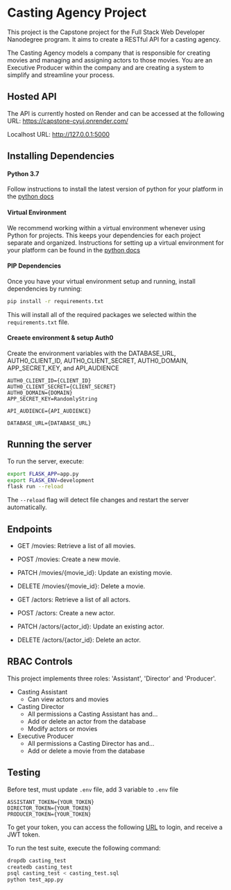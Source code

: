 # Casting Agency Project

This project is the Capstone project for the Full Stack Web Developer Nanodegree program. It aims to create a RESTful API for a casting agency.

The Casting Agency models a company that is responsible for creating movies and managing and assigning actors to those movies. You are an Executive Producer within the company and are creating a system to simplify and streamline your process.

## Hosted API
The API is currently hosted on Render and can be accessed at the following URL: 
https://capstone-cyuj.onrender.com/

Localhost URL: http://127.0.0.1:5000

## Installing Dependencies

#### Python 3.7

Follow instructions to install the latest version of python for your platform in the [python docs](https://docs.python.org/3/using/unix.html#getting-and-installing-the-latest-version-of-python)

#### Virtual Environment

We recommend working within a virtual environment whenever using Python for projects. This keeps your dependencies for each project separate and organized. Instructions for setting up a virtual environment for your platform can be found in the [python docs](https://packaging.python.org/guides/installing-using-pip-and-virtual-environments/)

#### PIP Dependencies

Once you have your virtual environment setup and running, install dependencies by running:

```bash
pip install -r requirements.txt
```

This will install all of the required packages we selected within the `requirements.txt` file.

#### Creaete environment & setup Auth0

Create the environment variables with the DATABASE_URL, AUTH0_CLIENT_ID, AUTH0_CLIENT_SECRET, AUTH0_DOMAIN, APP_SECRET_KEY, and API_AUDIENCE

```
AUTH0_CLIENT_ID={CLIENT_ID}
AUTH0_CLIENT_SECRET={CLIENT_SECRET}
AUTH0_DOMAIN={DOMAIN}
APP_SECRET_KEY=RandomlyString

API_AUDIENCE={API_AUDIENCE}

DATABASE_URL={DATABASE_URL}
```



## Running the server

To run the server, execute:

```bash
export FLASK_APP=app.py
export FLASK_ENV=development
flask run --reload
```

The `--reload` flag will detect file changes and restart the server automatically.

## Endpoints

- GET /movies: Retrieve a list of all movies.
- POST /movies: Create a new movie.
- PATCH /movies/{movie_id}: Update an existing movie.
- DELETE /movies/{movie_id}: Delete a movie.

- GET /actors: Retrieve a list of all actors.
- POST /actors: Create a new actor.
- PATCH /actors/{actor_id}: Update an existing actor.
- DELETE /actors/{actor_id}: Delete an actor.

## RBAC Controls

This project implements three roles: 'Assistant', 'Director' and 'Producer'.

- Casting Assistant
    + Can view actors and movies
- Casting Director
    + All permissions a Casting Assistant has and…
    + Add or delete an actor from the database
    + Modify actors or movies
- Executive Producer
    + All permissions a Casting Director has and…
    + Add or delete a movie from the database

## Testing

Before test, must update `.env` file, add 3 variable to `.env` file
```
ASSISTANT_TOKEN={YOUR_TOKEN}
DIRECTOR_TOKEN={YOUR_TOKEN}
PRODUCER_TOKEN={YOUR_TOKEN}
```

To get your token, you can access the following [URL](https://capstone-cyuj.onrender.com/) to login, and receive a JWT token.

To run the test suite, execute the following command:

```bash
dropdb casting_test
createdb casting_test
psql casting_test < casting_test.sql
python test_app.py
```